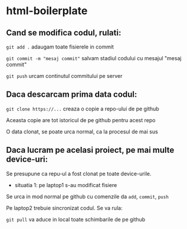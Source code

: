 # html-boilerplate

## Cand se modifica codul, rulati:

`git add .` adaugam toate fisierele in commit

`git commit -m "mesaj commit"` salvam stadiul codului cu mesajul "mesaj commit"

`git push` urcam continutul commitului pe server

## Daca descarcam prima data codul:

`git clone https://...` creaza o copie a repo-ului de pe github

Aceasta copie are tot istoricul de pe github pentru acest repo

O data clonat, se poate urca normal, ca la procesul de mai sus

## Daca lucram pe acelasi proiect, pe mai multe device-uri:

Se presupune ca repu-ul a fost clonat pe toate device-urile.

- situatia 1: pe laptop1 s-au modificat fisiere

Se urca in mod normal pe github cu comenzile da `add`, `commit`, `push`

Pe laptop2 trebuie sincronizat codul. Se va rula:

`git pull` va aduce in local toate schimbarile de pe github
